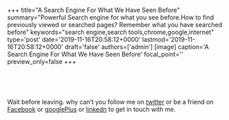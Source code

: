 +++
title="A Search Engine For What We Have Seen Before"
summary="Powerful Search engine for what you see before.How to find previously viewed or searched pages? Remember what you have searched before"
keywords="search engine,search tools,chrome,google,internet"
type='post'
date='2019-11-16T20:58:12+0000'
lastmod='2019-11-16T20:58:12+0000'
draft='false'
authors=['admin']
[image]
caption='A Search Engine For What We Have Seen Before'
focal_point=''
preview_only=false
+++
















&nbsp;























&nbsp;

Wait before leaving.
why can’t you follow me on <a href="https://twitter.com/arungudelli" target="_blank">twitter</a> or be a friend on <a href="https://www.facebook.com/gudelliArun" target="_blank">Facebook</a> or <a href="https://plus.google.com/+ArunkumarGudelli" target="_blank">googlePlus</a> or <a href="https://www.linkedin.com/in/arungudelli/" target="_blank">linkedn</a> to get in touch with me.









